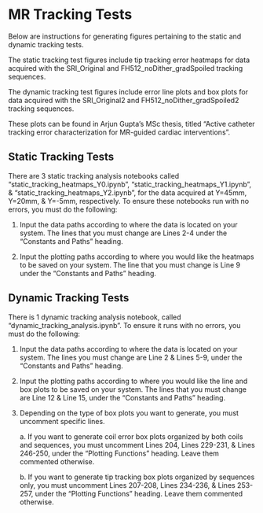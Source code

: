# MR Tracking Tests

Below are instructions for generating figures pertaining to the static and dynamic tracking tests. 

The static tracking test figures include tip tracking error heatmaps for data acquired with the SRI_Original and FH512_noDither_gradSpoiled tracking sequences.

The dynamic tracking test figures include error line plots and box plots for data acquired with the SRI_Original2 and FH512_noDither_gradSpoiled2 tracking sequences.

These plots can be found in Arjun Gupta’s MSc thesis, titled “Active catheter tracking error characterization for MR-guided cardiac interventions”.

## Static Tracking Tests

There are 3 static tracking analysis notebooks called “static_tracking_heatmaps_Y0.ipynb”, “static_tracking_heatmaps_Y1.ipynb”, & “static_tracking_heatmaps_Y2.ipynb”, for the data acquired at Y=45mm, Y=20mm, & Y=-5mm, respectively. To ensure these notebooks run with no errors, you must do the following:

1. Input the data paths according to where the data is located on your system. The lines that you must change are Lines 2-4 under the “Constants and Paths” heading.

2. Input the plotting paths according to where you would like the heatmaps to be saved on your system. The line that you must change is Line 9 under the “Constants and Paths” heading.


## Dynamic Tracking Tests

There is 1 dynamic tracking analysis notebook, called “dynamic_tracking_analysis.ipynb”. To ensure it runs with no errors, you must do the following:

1. Input the data paths according to where the data is located on your system. The lines you must change are Line 2 & Lines 5-9, under the “Constants and Paths” heading.

2. Input the plotting paths according to where you would like the line and box plots to be saved on your system. The lines that you must change are Line 12 & Line 15, under the “Constants and Paths” heading.

3. Depending on the type of box plots you want to generate, you must uncomment specific lines. 

    a. If you want to generate coil error box plots organized by both coils and sequences, you must uncomment Lines 204, Lines 229-231, & Lines 246-250, under the “Plotting Functions” heading. Leave them commented otherwise.

    b. If you want to generate tip tracking box plots organized by sequences only, you must uncomment Lines 207-208, Lines 234-236, & Lines 253-257, under the “Plotting Functions” heading. Leave them commented otherwise.
